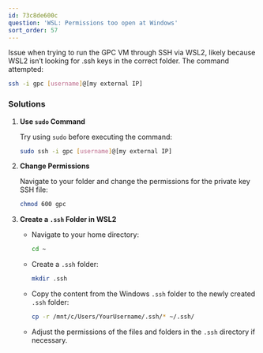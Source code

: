 ```yaml
---
id: 73c8de600c
question: 'WSL: Permissions too open at Windows'
sort_order: 57
---
```



Issue when trying to run the GPC VM through SSH via WSL2, likely because WSL2 isn’t looking for .ssh keys in the correct folder. The command attempted:

```bash
ssh -i gpc [username]@[my external IP]
```

### Solutions

1. **Use `sudo` Command**
   
   Try using `sudo` before executing the command:
   
   ```bash
   sudo ssh -i gpc [username]@[my external IP]
   ```

2. **Change Permissions**
   
   Navigate to your folder and change the permissions for the private key SSH file:
   
   ```bash
   chmod 600 gpc
   ```

3. **Create a `.ssh` Folder in WSL2**
   
   - Navigate to your home directory:
     
     ```bash
     cd ~
     ```
   
   - Create a `.ssh` folder:
     
     ```bash
     mkdir .ssh
     ```
   
   - Copy the content from the Windows `.ssh` folder to the newly created `.ssh` folder:
     
     ```bash
     cp -r /mnt/c/Users/YourUsername/.ssh/* ~/.ssh/
     ```
   
   - Adjust the permissions of the files and folders in the `.ssh` directory if necessary.